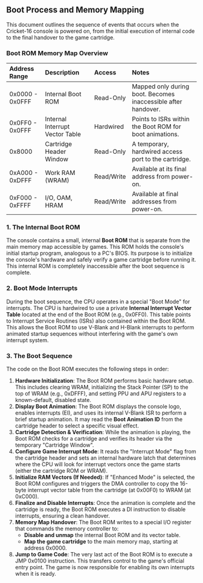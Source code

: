 ## **Boot Process and Memory Mapping**

This document outlines the sequence of events that occurs when the Cricket-16 console is powered on, from the initial execution of internal code to the final handover to the game cartridge.

### **Boot ROM Memory Map Overview**

| Address Range | Description | Access | Notes |
| :---- | :---- | :---- | :---- |
| 0x0000 \- 0x0FFF | Internal Boot ROM | Read-Only | Mapped only during boot. Becomes inaccessible after handover. |
| 0x0FF0 \- 0x0FFF | Internal Interrupt Vector Table | Hardwired | Points to ISRs within the Boot ROM for boot animations. |
| 0x8000 | Cartridge Header Window | Read-Only | A temporary, hardwired access port to the cartridge. |
| 0xA000 \- 0xDFFF | Work RAM (WRAM) | Read/Write | Available at its final address from power-on. |
| 0xF000 \- 0xFFFF | I/O, OAM, HRAM | Read/Write | Available at final addresses from power-on. |

### 

### **1\. The Internal Boot ROM**

The console contains a small, internal **Boot ROM** that is separate from the main memory map accessible by games. This ROM holds the console's initial startup program, analogous to a PC's BIOS. Its purpose is to initialize the console's hardware and safely verify a game cartridge before running it. This internal ROM is completely inaccessible after the boot sequence is complete.

### **2\. Boot Mode Interrupts**

During the boot sequence, the CPU operates in a special "Boot Mode" for interrupts. The CPU is hardwired to use a private **Internal Interrupt Vector Table** located at the end of the Boot ROM (e.g., 0x0FF0). This table points to Interrupt Service Routines (ISRs) also contained within the Boot ROM. This allows the Boot ROM to use V-Blank and H-Blank interrupts to perform animated startup sequences without interfering with the game's own interrupt system.

### **3\. The Boot Sequence**

The code on the Boot ROM executes the following steps in order:

1. **Hardware Initialization**: The Boot ROM performs basic hardware setup. This includes clearing WRAM, initializing the Stack Pointer (SP) to the top of WRAM (e.g., 0xDFFF), and setting PPU and APU registers to a known-default, disabled state.  
2. **Display Boot Animation**: The Boot ROM displays the console logo, enables interrupts (EI), and uses its internal V-Blank ISR to perform a brief startup animation. It may read the **Boot Animation ID** from the cartridge header to select a specific visual effect.  
3. **Cartridge Detection & Verification**: While the animation is playing, the Boot ROM checks for a cartridge and verifies its header via the temporary "Cartridge Window".  
4. **Configure Game Interrupt Mode**: It reads the "Interrupt Mode" flag from the cartridge header and sets an internal hardware latch that determines where the CPU will look for interrupt vectors once the game starts (either the cartridge ROM or WRAM).  
5. **Initialize RAM Vectors (If Needed)**: If "Enhanced Mode" is selected, the Boot ROM configures and triggers the DMA controller to copy the 16-byte interrupt vector table from the cartridge (at 0x00F0) to WRAM (at 0xC000).  
6. **Finalize and Disable Interrupts**: Once the animation is complete and the cartridge is ready, the Boot ROM executes a DI instruction to disable interrupts, ensuring a clean handover.  
7. **Memory Map Handover**: The Boot ROM writes to a special I/O register that commands the memory controller to:  
   * **Disable and unmap** the internal Boot ROM and its vector table.  
   * **Map the game cartridge** to the main memory map, starting at address 0x0000.  
8. **Jump to Game Code**: The very last act of the Boot ROM is to execute a JMP 0x0100 instruction. This transfers control to the game's official entry point. The game is now responsible for enabling its own interrupts when it is ready.

